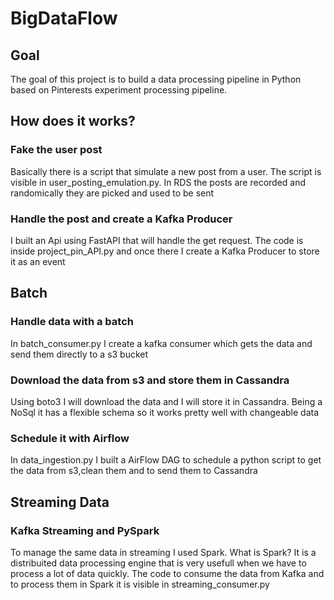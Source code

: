# BigDataFlow

## Goal
The goal of this project is to build a data processing pipeline in Python based on Pinterests experiment processing pipeline.

## How does it works?

### Fake the user post
Basically there is a script that simulate a new post from a user.
The script is visible in user_posting_emulation.py.
In RDS the posts are recorded and randomically they are picked and used to be sent

### Handle the post and create a Kafka Producer
I built an Api using FastAPI that will handle the get request.
The code is inside project_pin_API.py and once there I create a Kafka Producer to store it as an event

## Batch

### Handle data with a batch
In batch_consumer.py I create a kafka consumer which gets the data and send them directly to a s3 bucket

### Download the data from s3 and store them in Cassandra
Using boto3 I will download the data and I will store it in Cassandra.
Being a NoSql it has a flexible schema so it works pretty well with changeable data

### Schedule it with Airflow
In data_ingestion.py I built a AirFlow DAG to schedule a python script to get the data from s3,clean them and to send them to Cassandra

## Streaming Data

### Kafka Streaming and PySpark
To manage the same data in streaming I used Spark.
What is Spark? It is a distribuited data processing engine that is very usefull when we have to process a lot of data quickly.
The code to consume the data from Kafka and to process them in Spark it is visible in streaming_consumer.py
